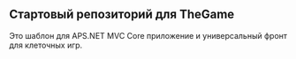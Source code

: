 ## Стартовый репозиторий для TheGame

Это шаблон для APS.NET MVC Core приложение и универсальный фронт для клеточных игр.

